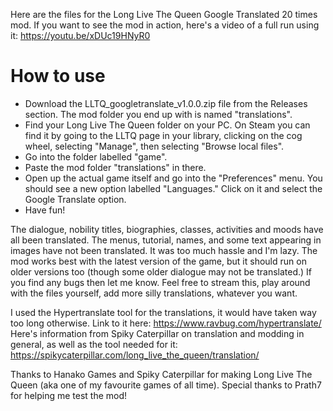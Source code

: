 Here are the files for the Long Live The Queen Google Translated 20 times mod.
If you want to see the mod in action, here's a video of a full run using it: https://youtu.be/xDUc19HNyR0

# How to use
- Download the LLTQ_googletranslate_v1.0.0.zip file from the Releases section. The mod folder you end up with is named "translations".
- Find your Long Live The Queen folder on your PC. On Steam you can find it by going to the LLTQ page in your library, clicking on the cog wheel, selecting "Manage", then selecting "Browse local files".
- Go into the folder labelled "game".
- Paste the mod folder "translations" in there.
- Open up the actual game itself and go into the "Preferences" menu. You should see a new option labelled "Languages." Click on it and select the Google Translate option.
- Have fun!

The dialogue, nobility titles, biographies, classes, activities and moods have all been translated. The menus, tutorial, names, and some text appearing in images have not been translated. It was too much hassle and I'm lazy.
The mod works best with the latest version of the game, but it should run on older versions too (though some older dialogue may not be translated.)
If you find any bugs then let me know.
Feel free to stream this, play around with the files yourself, add more silly translations, whatever you want.

I used the Hypertranslate tool for the translations, it would have taken way too long otherwise. Link to it here: https://www.ravbug.com/hypertranslate/
Here's information from Spiky Caterpillar on translation and modding in general, as well as the tool needed for it: https://spikycaterpillar.com/long_live_the_queen/translation/

Thanks to Hanako Games and Spiky Caterpillar for making Long Live The Queen (aka one of my favourite games of all time).
Special thanks to Prath7 for helping me test the mod!

